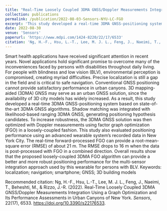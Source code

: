 ```yaml
---
title: "Real-Time Loosely Coupled 3DMA GNSS/Doppler Measurements Integration Using a Graph Optimization and Its Performance Assessments in Urban Canyons of New York"
collection: publications
permalink: /publication/2022-08-03-Sensors-NYU-LC-FGO
excerpt: 'This study developed a real-time 3DMA GNSS-positioning system based on state-of-the-art 3DMA GNSS algorithms and optimized with Doppler measurements using factor graph optimization (FGO) in a loosely-coupled fashion'
date: 2022-08-30
venue: 'Sensors'
paperurl: 'https://www.mdpi.com/1424-8220/22/17/6533'
citation: 'Ng, H.-F., Hsu, L.-T., Lee, M. J. L., Feng, J., Naeimi, T., Beheshti, M., & Rizzo, J.-R. (2022). Real-Time Loosely Coupled 3DMA GNSS/Doppler Measurements Integration Using a Graph Optimization and Its Performance Assessments in Urban Canyons of New York. <i>Sensors</i>, 22(17), 6533. https://doi.org/10.3390/s22176533.'
---
```

Smart health applications have received significant attention in recent years. Novel applications hold significant promise to overcome many of the inconveniences faced by persons with disabilities throughout daily living. For people with blindness and low vision (BLV), environmental perception is compromised, creating myriad difficulties. Precise localization is still a gap in the field and is critical to safe navigation. Conventional GNSS positioning cannot provide satisfactory performance in urban canyons. 3D mapping-aided (3DMA) GNSS may serve as an urban GNSS solution, since the availability of 3D city models has widely increased. As a result, this study developed a real-time 3DMA GNSS-positioning system based on state-of-the-art 3DMA GNSS algorithms. Shadow matching was integrated with likelihood-based ranging 3DMA GNSS, generating positioning hypothesis candidates. To increase robustness, the 3DMA GNSS solution was then optimized with Doppler measurements using factor graph optimization (FGO) in a loosely-coupled fashion. This study also evaluated positioning performance using an advanced wearable system’s recorded data in New York City. The real-time forward-processed FGO can provide a root-mean-square error (RMSE) of about 21 m. The RMSE drops to 16 m when the data is post-processed with FGO in a combined direction. Overall results show that the proposed loosely-coupled 3DMA FGO algorithm can provide a better and more robust positioning performance for the multi-sensor integration approach used by this wearable for persons with BLV.
Keywords: localization; navigation; smartphone; GNSS; 3D building models

<!-- [Download paper here](http://academicpages.github.io/files/paper1.pdf) -->

Recommended citation: Ng, H.-F., Hsu, L.-T., Lee, M. J. L., Feng, J., Naeimi, T., Beheshti, M., & Rizzo, J.-R. (2022). Real-Time Loosely Coupled 3DMA GNSS/Doppler Measurements Integration Using a Graph Optimization and Its Performance Assessments in Urban Canyons of New York. <i>Sensors</i>, 22(17), 6533. <https://doi.org/10.3390/s22176533>. 